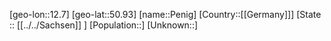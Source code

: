 ﻿---
location: [50.93,12.7]
type: City
tags:
- geo/City


SpocWebEntityId: 33291
isDeleted: false
confidential: public

---
[geo-lon::12.7]
[geo-lat::50.93]
[name::Penig]
[Country::[[Germany]]]
[State :: [[../../Sachsen]] ]
[Population::]
[Unknown::]


